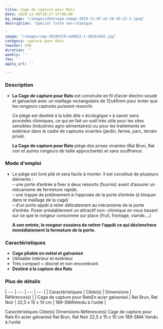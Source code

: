 ```yaml
---
title: Cage de capture pour Rats
date: 2020-11-09T10:27:17+00:00
bg_image: "/images/whatsapp-image-2020-11-07-at-19-45-21-1.jpeg"
description: 'Spécial lutte non-chimique

'
image: "/images/img-20180319-wa0022-1-1024x682.jpg"
category: capture pour Rats
teacher: V3D
duration: ''
weekly: ''
fee: ''
apply_url: ''

---
```

### Description

* **La Cage de capture pour Rats** est construite en fil d’acier électro-soudé et galvanisé avec un maillage rectangulaire de 12x45mm pour éviter que les rongeurs capturés puissent ressortir.

  Ce piège est destiné à la lutte dite « écologique » à savoir sans procédés chimiques, ce qui en fait un outil très utile pour les sites sensibles (industries agro-alimentaires) ou pour les traitements en extérieur dans le cadre de captures vivantes (jardin, ferme, parc, terrain privé).

  **La Cage de capture pour Rats** piège des prises vivantes (Rat Brun, Rat noir et autres rongeurs de taille approchante) et sans souffrance.

### Mode d'emploi

* Le piège est livré plié et sera facile à monter. Il est constitué de plusieurs éléments :  
  – une porte d’entrée à fixer à deux ressorts (fournis) avant d’assurer un mécanisme de fermeture rapide.  
  – une trappe de prélèvement à l’opposée de la porte d’entrée (à bloquer dans le maillage de la cage)  
  – d’un porte appât à relier délicatement au mécanisme de la porte d’entrée. Poser préalablement un attractif non- chimique en vous basant sur ce que le rongeur consomme sur place (fruit, fromage, viande….)

  **A son entrée, le rongeur essaiera de retirer l’appât ce qui déclenchera immédiatement la fermeture de la porte.**

### Caractéristiques

* **Cage pliable en métal et galvanisé**
* Utilisable intérieur et extérieur
* Très compact = discret et non encombrant
* **Destiné à la capture des Rats**

### Plus de détails

| --- | --- | --- | --- |
| Caractéristiques | Cible(s) | Dimensions | Référence(s) |
| Cage de capture pour RatsEn acier galvanisé | Rat Brun, Rat Noir | 22,5 x 15 x 10 cm | 189-SMAVendu à l’unité |

Caractéristiques	Cible(s)	Dimensions	Référence(s) Cage de capture pour Rats En acier galvanisé Rat Brun, Rat Noir	22,5 x 15 x 10 cm	189-SMA Vendu à l’unité